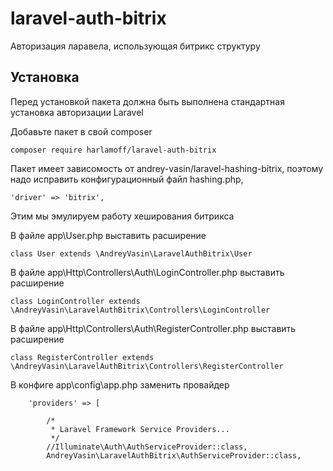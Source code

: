 # laravel-auth-bitrix
Авторизация ларавела, использующая битрикс структуру
## Установка
Перед установкой пакета должна быть выполнена стандартная установка 
авторизации Laravel

Добавьте пакет в свой composer 
```
composer require harlamoff/laravel-auth-bitrix
```
Пакет имеет зависомость от andrey-vasin/laravel-hashing-bitrix, поэтому надо 
исправить конфигурационный файл hashing.php,
```
'driver' => 'bitrix',
```
Этим мы эмулируем работу хеширования битрикса

В файле app\User.php выставить расширение 

```
class User extends \AndreyVasin\LaravelAuthBitrix\User
```

В файле app\Http\Controllers\Auth\LoginController.php выставить расширение

```
class LoginController extends \AndreyVasin\LaravelAuthBitrix\Controllers\LoginController
```

В файле app\Http\Controllers\Auth\RegisterController.php выставить расширение

```
class RegisterController extends \AndreyVasin\LaravelAuthBitrix\Controllers\RegisterController
```

В конфиге app\config\app.php заменить провайдер
```    
    'providers' => [

        /*
         * Laravel Framework Service Providers...
         */
        //Illuminate\Auth\AuthServiceProvider::class,
        AndreyVasin\LaravelAuthBitrix\AuthServiceProvider::class,
```
